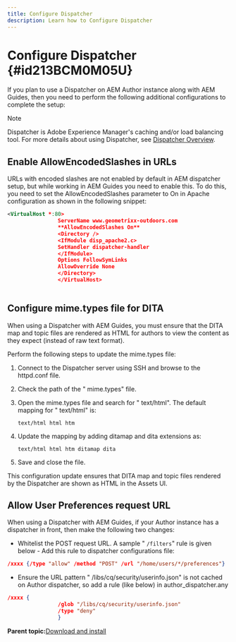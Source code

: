 ```yaml
---
title: Configure Dispatcher
description: Learn how to Configure Dispatcher
---
```


# Configure Dispatcher {#id213BCM0M05U}

If you plan to use a Dispatcher on AEM Author instance along with AEM Guides, then you need to perform the following additional configurations to complete the setup:

>[!NOTE]
>
> Dispatcher is Adobe Experience Manager's caching and/or load balancing tool. For more details about using Dispatcher, see [Dispatcher Overview](https://docs.adobe.com/content/help/en/experience-manager-dispatcher/using/dispatcher.html).

## Enable AllowEncodedSlashes in URLs 

URLs with encoded slashes are not enabled by default in AEM dispatcher setup, but while working in AEM Guides you need to enable this. To do this, you need to set the AllowEncodedSlashes parameter to On in Apache configuration as shown in the following snippet:

```XML
<VirtualHost *:80>
                ServerName www.geometrixx-outdoors.com
                **AllowEncodedSlashes On**
                <Directory />
                <IfModule disp_apache2.c>
                SetHandler dispatcher-handler
                </IfModule>
                Options FollowSymLinks
                AllowOverride None
                </Directory>
                </VirtualHost>
            
```

## Configure mime.types file for DITA 

When using a Dispatcher with AEM Guides, you must ensure that the DITA map and topic files are rendered as HTML for authors to view the content as they expect \(instead of raw text format\).

Perform the following steps to update the mime.types file:

1.  Connect to the Dispatcher server using SSH and browse to the httpd.conf file.

1.  Check the path of the " mime.types" file.

1.  Open the mime.types file and search for " text/html". The default mapping for " text/html" is:

    `text/html html htm`

1.  Update the mapping by adding ditamap and dita extensions as:

    `text/html html htm ditamap dita`

1.  Save and close the file.


This configuration update ensures that DITA map and topic files rendered by the Dispatcher are shown as HTML in the Assets UI.

## Allow User Preferences request URL 

When using a Dispatcher with AEM Guides, if your Author instance has a dispatcher in front, then make the following two changes:

-   Whitelist the POST request URL. A sample " `/filters`" rule is given below - Add this rule to dispatcher configurations file:

```json
/xxxx {/type "allow" /method "POST" /url "/home/users/*/preferences"}
```

-   Ensure the URL pattern " /libs/cq/security/userinfo.json" is not cached on Author dispatcher, so add a rule \(like below\) in author\_dispatcher.any

```json
/xxxx {
                /glob "/libs/cq/security/userinfo.json"
                /type "deny"
                }
```

**Parent topic:**[Download and install](download-install.md)

